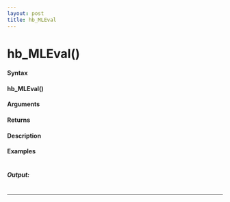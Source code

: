 ```yaml
---
layout: post
title: hb_MLEval
---
```


# hb_MLEval()


#### Syntax

#### hb_MLEval()

#### Arguments

#### Returns

#### Description

#### Examples

```

```

##### Output:

```

```

---